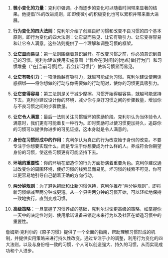 1. **微小变化的力量**：克利尔强调，小而逐步的变化可以随着时间带来显著的结果。他提倡1%的改进规则，即即使微小的积极变化也可以累积并带来重大进展。

2. **行为变化的四大法则**：克利尔介绍了创建良好习惯和改变不良习惯的四个基本原则，即行为变化的四大法则：让它显而易见、让它有吸引力、让它变得容易和让它令人满意。这些法则提供了一个理解和调整习惯的框架。

3. **让它显而易见**：第一法则围绕着意识展开。在改变习惯之前，你必须意识到自己的习惯。克利尔建议使用实施意图（“我会在[时间]的[地点]做[行为]”）和习惯堆叠（“在[当前习惯]后，我会[新习惯]”）使新习惯显而易见。

4. **让它有吸引力**：一项活动越有吸引力，就越可能成为习惯。克利尔建议使用诱惑捆绑——将你想做的行动与你需要做的行动配对，使你的习惯更具吸引力。

5. **让它变得容易**：第三法则是关于减少摩擦。习惯开始得越容易，就越可能坚持下去。克利尔建议设计你的环境，减少你与良好习惯之间的步骤数量，增加你与不良习惯之间的步骤数量。

6. **让它令人满意**：最后一法则关注习惯循环的奖励阶段。克利尔认为当体验令人满意时，我们更有可能重复一种行为。即时奖励可以使习惯更加持久，追踪你的习惯可以提供你进步的可见证据，这本身就是令人满意的。

7. **身份在习惯形成中的作用**：克利尔认为真正的行为改变始于身份的改变。不要专注于你想要实现什么，而是专注于你想要成为什么样的人。养成符合你期望身份的习惯，使这些习惯更有可能坚持下去。

8. **环境的重要性**：你的环境在塑造你的行为方面扮演着重要角色。克利尔建议通过改变你的周围环境，使好习惯的线索显而易见，坏习惯的线索不可见，你可以更容易地引导自己朝着正确的方向行动。

9. **两分钟规则**：为了避免拖延和让新习惯保持，克利尔推荐“两分钟规则”，即将新习惯缩减至两分钟或更短。从一个只需两分钟的习惯开始，可以轻松地保持一致地执行，直到变成习惯。

10. **高级策略**：一旦掌握了习惯养成的基础，克利尔讨论更高级的策略，如掌握你一天中的决定性时刻、使用承诺设备来锁定未来行为以及社区在塑造习惯中的重要性。

詹姆斯·克利尔的《原子习惯》提供了一个全面的指南，帮助理解习惯形成的机制，并提供实用策略来进行持久性改变。通过专注于小的调整，利用行为变化的四大法则，以及与身份相一致的习惯，个人可以创造强大、持久的习惯，从而实现成功和个人进步。
